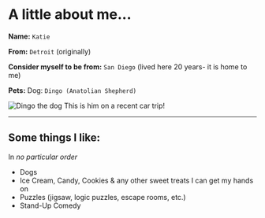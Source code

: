# A little about me...

**Name:** `Katie`

**From:** `Detroit` (originally)

**Consider myself to be from:** `San Diego` (lived here 20 years- it is home to me)

**Pets:** Dog: `Dingo (Anatolian Shepherd)`

![Dingo the dog](https://lh4.googleusercontent.com/VrSU636dLR1iwqVKS0oztP0Hn0cAoTiFBfVcUDFB515SYLiupFz97VfLv-fmS0uBed0=w2400) This is him on a recent car trip!

---

## Some things I like:
In *no particular order*

* Dogs
* Ice Cream, Candy, Cookies & any other sweet treats I can get my hands on
* Puzzles (jigsaw, logic puzzles, escape rooms, etc.)
* Stand-Up Comedy

